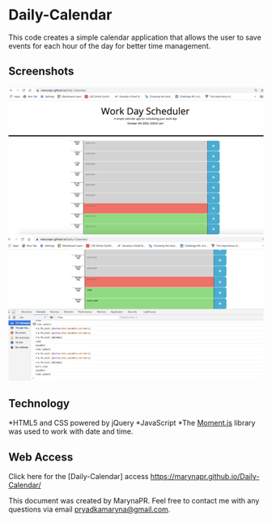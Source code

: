 # Daily-Calendar

This code creates a simple calendar application that allows the user to save events for each hour of the day for better time management. 

## Screenshots

![screenshot1](./Assets/Screenshot1.png)
![screenshot2](./Assets/Screenshot2.png)


## Technology 
*HTML5 and CSS powered by jQuery
*JavaScript
*The [Moment.js](https://momentjs.com/) library was used to work with date and time.


## Web Access
Click here for the [Daily-Calendar] access https://marynapr.github.io/Daily-Calendar/

This document was created by MarynaPR. Feel free to contact me with any questions via email pryadkamaryna@gmail.com.
